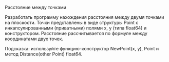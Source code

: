 Расстояние между точками

Разработать программу нахождения расстояния между двумя точками на плоскости. Точки представлены в виде структуры Point с инкапсулированными (приватными) полями x, y (типа float64) и конструктором. Расстояние рассчитывается по формуле между координатами двух точек.

Подсказка: используйте функцию-конструктор NewPoint(x, y), Point и метод Distance(other Point) float64.